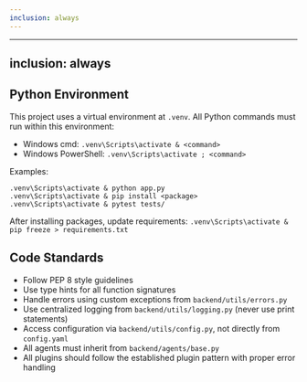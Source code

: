 ```yaml
---
inclusion: always
---
```

---
inclusion: always
---

## Python Environment

This project uses a virtual environment at `.venv`. All Python commands must run within this environment:

- Windows cmd: `.venv\Scripts\activate & <command>`
- Windows PowerShell: `.venv\Scripts\activate ; <command>`

Examples:
```
.venv\Scripts\activate & python app.py
.venv\Scripts\activate & pip install <package>
.venv\Scripts\activate & pytest tests/
```

After installing packages, update requirements: `.venv\Scripts\activate & pip freeze > requirements.txt`

## Code Standards

- Follow PEP 8 style guidelines
- Use type hints for all function signatures
- Handle errors using custom exceptions from `backend/utils/errors.py`
- Use centralized logging from `backend/utils/logging.py` (never use print statements)
- Access configuration via `backend/utils/config.py`, not directly from `config.yaml`
- All agents must inherit from `backend/agents/base.py`
- All plugins should follow the established plugin pattern with proper error handling